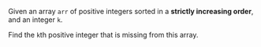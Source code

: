 Given an array `arr` of positive integers sorted in a **strictly increasing order**, and an integer `k`.

Find the `k`th positive integer that is missing from this array.